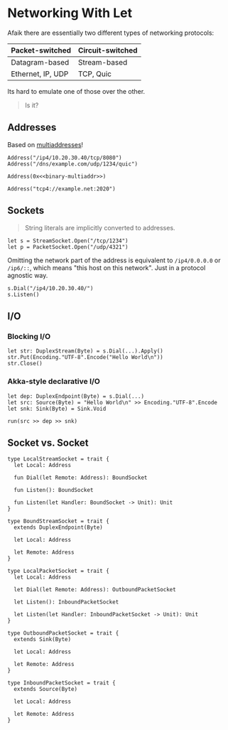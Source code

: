 # Networking With Let

Afaik there are essentially two different types
of networking protocols:

| Packet-switched   | Circuit-switched |
|:----------------- |:---------------- |
| Datagram-based    | Stream-based     |
| Ethernet, IP, UDP | TCP, Quic        |

Its hard to emulate one of those over the other.
> Is it?

## Addresses

Based on [multiaddresses](https://github.com/multiformats/multiaddr)!

```
Address("/ip4/10.20.30.40/tcp/8080")
Address("/dns/example.com/udp/1234/quic")

Address(0x<<binary-multiaddr>>)

Address("tcp4://example.net:2020")
```

## Sockets

> String literals are implicitly converted to
addresses.

```
let s = StreamSocket.Open("/tcp/1234")
let p = PacketSocket.Open("/udp/4321")
```

Omitting the network part of the address is
equivalent to `/ip4/0.0.0.0` or `/ip6/::`,
which means "this host on this network".
Just in a protocol agnostic way.

```
s.Dial("/ip4/10.20.30.40/")
s.Listen()
```

## I/O

### Blocking I/O

```
let str: DuplexStream(Byte) = s.Dial(...).Apply()
str.Put(Encoding."UTF-8".Encode("Hello World\n"))
str.Close()
```

### Akka-style declarative I/O

```
let dep: DuplexEndpoint(Byte) = s.Dial(...)
let src: Source(Byte) = "Hello World\n" >> Encoding."UTF-8".Encode
let snk: Sink(Byte) = Sink.Void

run(src >> dep >> snk)
```

## Socket vs. Socket

```
type LocalStreamSocket = trait {
  let Local: Address

  fun Dial(let Remote: Address): BoundSocket

  fun Listen(): BoundSocket

  fun Listen(let Handler: BoundSocket -> Unit): Unit
}

type BoundStreamSocket = trait {
  extends DuplexEndpoint(Byte)

  let Local: Address

  let Remote: Address
}

type LocalPacketSocket = trait {
  let Local: Address

  let Dial(let Remote: Address): OutboundPacketSocket

  let Listen(): InboundPacketSocket

  let Listen(let Handler: InboundPacketSocket -> Unit): Unit
}

type OutboundPacketSocket = trait {
  extends Sink(Byte)

  let Local: Address

  let Remote: Address
}

type InboundPacketSocket = trait {
  extends Source(Byte)

  let Local: Address

  let Remote: Address
}

```














